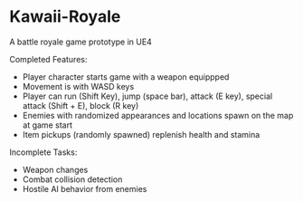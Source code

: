 # Kawaii-Royale
A battle royale game prototype in UE4

Completed Features:
- Player character starts game with a weapon equippped
- Movement is with WASD keys
- Player can run (Shift Key), jump (space bar), attack (E key), special attack (Shift + E), block (R key)
- Enemies with randomized appearances and locations spawn on the map at game start
- Item pickups (randomly spawned) replenish health and stamina

Incomplete Tasks:
- Weapon changes
- Combat collision detection
- Hostile AI behavior from enemies
